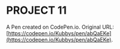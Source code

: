 # PROJECT 11

A Pen created on CodePen.io. Original URL: [https://codepen.io/Kubbys/pen/abQaEKe](https://codepen.io/Kubbys/pen/abQaEKe).

